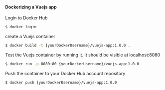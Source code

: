 #### Dockerizing a Vuejs app

Login to Docker Hub

```zsh
$ docker login
```

create a Vuejs container

```zsh
$ docker build -t {yourDockerUsername}/vuejs-app:1.0.0 .
```

Test the Vuejs container by running it. It should be visible at localhost:8080

```zsh
$ docker run -p 8080:80 {yourDockerUsername}/vuejs-app:1.0.0
```

Push the container to your Docker Hub account repository

```zsh
$ docker push {yourDockerUsername}/vuejs-app:1.0.0
```
